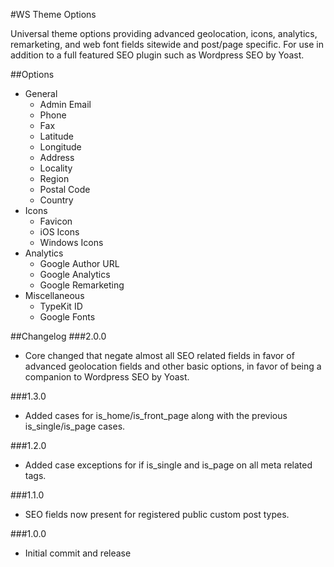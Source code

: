 #WS Theme Options

Universal theme options providing advanced geolocation, icons, analytics, remarketing, and web font fields sitewide and post/page specific. For use in addition to a full featured SEO plugin such as Wordpress SEO by Yoast.

##Options

- General
    - Admin Email
    - Phone
    - Fax
    - Latitude
    - Longitude
    - Address
    - Locality
    - Region
    - Postal Code
    - Country
- Icons
    - Favicon
    - iOS Icons
    - Windows Icons
- Analytics
    - Google Author URL
    - Google Analytics
    - Google Remarketing
- Miscellaneous
    - TypeKit ID
    - Google Fonts

##Changelog
###2.0.0
- Core changed that negate almost all SEO related fields in favor of advanced geolocation fields and other basic options, in favor of being a companion to Wordpress SEO by Yoast.

###1.3.0
- Added cases for is_home/is_front_page along with the previous is_single/is_page cases.

###1.2.0
- Added case exceptions for if is_single and is_page on all meta related tags.

###1.1.0
- SEO fields now present for registered public custom post types.

###1.0.0
- Initial commit and release

